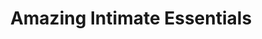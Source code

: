 ---
title: "Amazing Intimate Essentials"
url: /warwick/amazing-intimate-essentials/
shop: erotic
---